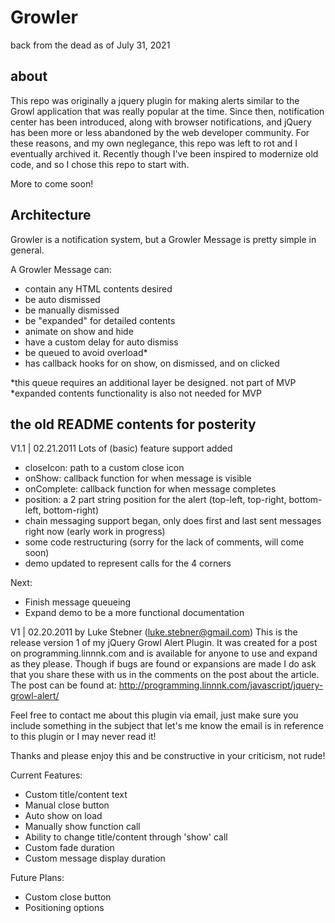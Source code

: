 # Growler

back from the dead as of July 31, 2021

## about

This repo was originally a jquery plugin for making alerts similar to the Growl application that was really popular at the time. Since then, notification center has been introduced, along with browser notifications, and jQuery has been more or less abandoned by the web developer community. For these reasons, and my own neglegance, this repo was left to rot and I eventually archived it. Recently though I've been inspired to modernize old code, and so I chose this repo to start with. 

More to come soon!

## Architecture

Growler is a notification system, but a Growler Message is pretty simple in general. 

A Growler Message can:
  - contain any HTML contents desired
  - be auto dismissed
  - be manually dismissed
  - be "expanded" for detailed contents
  - animate on show and hide
  - have a custom delay for auto dismiss
  - be queued to avoid overload*
  - has callback hooks for on show, on dismissed, and on clicked

  *this queue requires an additional layer be designed. not part of MVP
  *expanded contents functionality is also not needed for MVP


## the old README contents for posterity

V1.1 | 02.21.2011
Lots of (basic) feature support added
- closeIcon: path to a custom close icon
- onShow: callback function for when message is visible
- onComplete: callback function for when message completes
- position: a 2 part string position for the alert (top-left, top-right, bottom-left, bottom-right)
- chain messaging support began, only does first and last sent messages right now (early work in progress)
- some code restructuring (sorry for the lack of comments, will come soon)
- demo updated to represent calls for the 4 corners

Next:
- Finish message queueing
- Expand demo to be a more functional documentation

V1 | 02.20.2011
by Luke Stebner (luke.stebner@gmail.com)
This is the release version 1 of my jQuery Growl Alert Plugin. It was created for a post on programming.linnnk.com and is available for anyone to use and expand as they please. Though if bugs are found or expansions are made I do ask that you share these with us in the comments on the post about the article. The post can be found at: http://programming.linnnk.com/javascript/jquery-growl-alert/

Feel free to contact me about this plugin via email, just make sure you include something in the subject that let's me know the email is in reference to this plugin or I may never read it!

Thanks and please enjoy this and be constructive in your criticism, not rude!

Current Features:
- Custom title/content text
- Manual close button
- Auto show on load
- Manually show function call
- Ability to change title/content through 'show' call
- Custom fade duration
- Custom message display duration

Future Plans:
- Custom close button
- Positioning options

